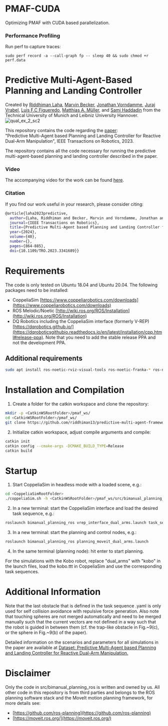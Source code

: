 # PMAF-CUDA
Optimizing PMAF with CUDA based parallelization.

### Performance Profiling

Run perf to capture traces:
```
sudo perf record -a --call-graph fp -- sleep 40 && sudo chmod +r perf.data
```

# Predictive Multi-Agent-Based Planning and Landing Controller
Created by [Riddhiman Laha](https://sites.google.com/view/riddhimanlaha), [Marvin Becker](https://www.irt.uni-hannover.de/de/mbecker), [Jonathan Vorndamme](https://www.ce.cit.tum.de/rsi/team/vorndamme-jonathan/), [Juraj Vrabel](), [Luis F.C Figueredo](https://www.luisfigueredo.com), [Matthias A. Müller](https://www.irt.uni-hannover.de/de/institut/team/mueller), and [Sami Haddadin](https://www.professoren.tum.de/en/haddadin-sami) from the Technical University of Munich and Leibniz University Hannover.
![qual_ex_2_sc2](https://github.com/riddhiman13/predictive-multi-agent-framework/assets/44759480/4dde1e2f-e560-4ef0-9a44-c0091272da5c)

This repository contains the code regarding the [paper](https://ieeexplore.ieee.org/abstract/document/10354340):  
"Predictive Multi-Agent based Planning and Landing Controller for Reactive Dual-Arm Manipulation", IEEE Transactions on Robotics, 2023.

The repository contains all the code necessary for running the predictive multi-agent-based planning and landing controller described in the paper. 

### Video

The accompanying video for the work can be found [here](https://www.youtube.com/watch?v=Yvh0_vdHhYo). 
### Citation

If you find our work useful in your research, please consider citing:
``` bash
@article{laha2023predictive,
  author={Laha, Riddhiman and Becker, Marvin and Vorndamme, Jonathan and Vrabel, Juraj and Figueredo, Luis F.C. and Müller, Matthias A. and Haddadin, Sami},
  journal={IEEE Transactions on Robotics}, 
  title={Predictive Multi-Agent based Planning and Landing Controller for Reactive Dual-Arm Manipulation}, 
  year={2024},
  volume={40},
  number={},
  pages={864-885},
  doi={10.1109/TRO.2023.3341689}}
```

# Requirements
The code is only tested on Ubuntu 18.04 and Ubuntu 20.04.
The following packages need to be installed:
- CoppeliaSim [https://www.coppeliarobotics.com/downloads](https://www.coppeliarobotics.com/downloads) 
- ROS Melodic/Noetic [http://wiki.ros.org/ROS/Installation](http://wiki.ros.org/ROS/Installation)
- DQ Robotics including the CoppeliaSim interface (formerly V-REP) [https://dqrobotics.github.io/](https://dqroboticsgithubio.readthedocs.io/en/latest/installation/cpp.html#release-ppa). Note that you need to add the stable release PPA and not the development PPA.

## Additional requirements
``` bash
sudo apt install ros-noetic-rviz-visual-tools ros-noetic-franka-* ros-noetic-moveit ros-noetic-moveit-visual-tools ros-noetic-rosparam-shortcuts
```

# Installation and Compilation
1. Create a folder for the catkin workspace and clone the repository:
``` bash
mkdir -p <CatkinWSRootFolder>/pmaf_ws/
cd <CatkinWSRootFolder>/pmaf_ws/
git clone https://github.com/riddhiman13/predictive-multi-agent-framework.git
```

2. Initialize catkin workspace, adjust compile arguments and compile:
``` bash
catkin init
catkin config --cmake-args -DCMAKE_BUILD_TYPE=Release
catkin build
```

# Startup
1. Start CoppeliaSim in headless mode with a loaded scene, e.g.:
``` bash
cd <CoppeliaSimRootFolder>
./coppeliaSim.sh -h <CatkinWSRootFolder>/pmaf_ws/src/bimanual_planning_ros/vrep_scenes/dual_arms.ttt
```

2. In a new terminal: start the CoppeliaSim interface and load the desired task sequence, e.g.:
``` bash
roslaunch bimanual_planning_ros vrep_interface_dual_arms.launch task_sequence:=dual_arms_static1
```

3. In a new terminal: start the planning and control nodes, e.g.:
``` bash
roslaunch bimanual_planning_ros planning_moveit_dual_arms.launch
```

4. In the same terminal (planning node): hit enter to start planning.

For the simulations with the Kobo robot, replace "dual_arms" with "kobo" in the launch files, load the kobo.ttt in CoppeliaSim and use the corresponding task sequences.

# Additional Information
Note that the last obstacle that is defined in the task sequence .yaml is only used for self collision avoidance with repulsive force generation.
Also note that touching spheres are not merged automatically and need to be merged manually such that the current vectors are not defined in a way such that the robot is guided in between them (cf. the trap-like obstacle in Fig.~9(c), or the sphere in Fig.~9(b) of the paper).

Detailed information on the scenarios and parameters for all simulations in the paper are available at [Dataset: Predictive Multi-Agent based Planning and Landing Controller for Reactive Dual-Arm Manipulation.](https://doi.org/10.25835/7mvvk9qg)

# Disclaimer
Only the code in src/bimanual_planning_ros is written and owned by us. All other code in this repository is from third parties and belongs to the ROS planning software stack and the MoveIt motion planning framework, for more details see:
- [https://github.com/ros-planning](https://github.com/ros-planning)
- [https://moveit.ros.org/](https://moveit.ros.org/)


